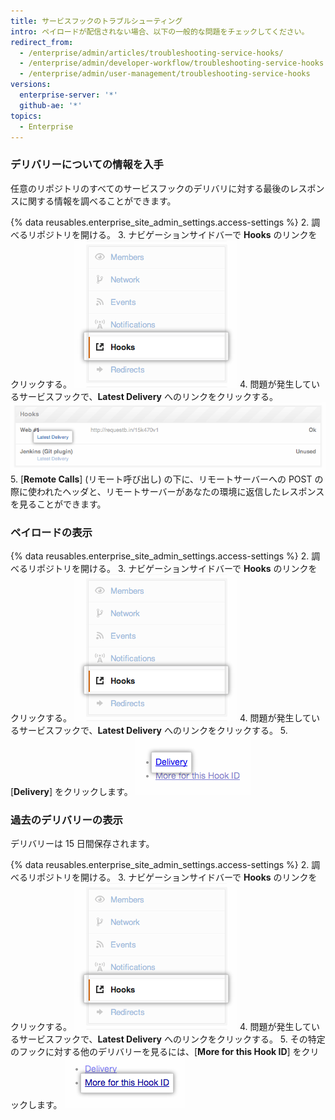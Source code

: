 ```yaml
---
title: サービスフックのトラブルシューティング
intro: ペイロードが配信されない場合、以下の一般的な問題をチェックしてください。
redirect_from:
  - /enterprise/admin/articles/troubleshooting-service-hooks/
  - /enterprise/admin/developer-workflow/troubleshooting-service-hooks
  - /enterprise/admin/user-management/troubleshooting-service-hooks
versions:
  enterprise-server: '*'
  github-ae: '*'
topics:
  - Enterprise
---
```


### デリバリーについての情報を入手

任意のリポジトリのすべてのサービスフックのデリバリに対する最後のレスポンスに関する情報を調べることができます。

{% data reusables.enterprise_site_admin_settings.access-settings %}
2. 調べるリポジトリを開ける。
3. ナビゲーションサイドバーで **Hooks** のリンクをクリックする。 ![フックのサイドバー](/assets/images/enterprise/settings/Enterprise-Hooks-Sidebar.png)
4. 問題が発生しているサービスフックで、**Latest Delivery** へのリンクをクリックする。 ![フックの詳細](/assets/images/enterprise/settings/Enterprise-Hooks-Details.png)
5. [**Remote Calls**] (リモート呼び出し) の下に、リモートサーバーへの POST の際に使われたヘッダと、リモートサーバーがあなたの環境に返信したレスポンスを見ることができます。

### ペイロードの表示

{% data reusables.enterprise_site_admin_settings.access-settings %}
2. 調べるリポジトリを開ける。
3. ナビゲーションサイドバーで **Hooks** のリンクをクリックする。 ![フックのサイドバー](/assets/images/enterprise/settings/Enterprise-Hooks-Sidebar.png)
4. 問題が発生しているサービスフックで、**Latest Delivery** へのリンクをクリックする。
5. [**Delivery**] をクリックします。 ![ペイロードの表示](/assets/images/enterprise/settings/Enterprise-Hooks-Payload.png)

### 過去のデリバリーの表示

デリバリーは 15 日間保存されます。

{% data reusables.enterprise_site_admin_settings.access-settings %}
2. 調べるリポジトリを開ける。
3. ナビゲーションサイドバーで **Hooks** のリンクをクリックする。 ![フックのサイドバー](/assets/images/enterprise/settings/Enterprise-Hooks-Sidebar.png)
4. 問題が発生しているサービスフックで、**Latest Delivery** へのリンクをクリックする。
5. その特定のフックに対する他のデリバリーを見るには、[**More for this Hook ID**] をクリックします。 ![デリバリーをさらに表示](/assets/images/enterprise/settings/Enterprise-Hooks-More-Deliveries.png)
